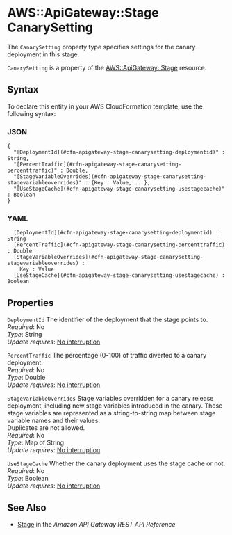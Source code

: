 # AWS::ApiGateway::Stage CanarySetting<a name="aws-properties-apigateway-stage-canarysetting"></a>

The `CanarySetting` property type specifies settings for the canary deployment in this stage\.

`CanarySetting` is a property of the [AWS::ApiGateway::Stage](https://docs.aws.amazon.com/AWSCloudFormation/latest/UserGuide/aws-resource-apigateway-stage.html) resource\.

## Syntax<a name="aws-properties-apigateway-stage-canarysetting-syntax"></a>

To declare this entity in your AWS CloudFormation template, use the following syntax:

### JSON<a name="aws-properties-apigateway-stage-canarysetting-syntax.json"></a>

```
{
  "[DeploymentId](#cfn-apigateway-stage-canarysetting-deploymentid)" : String,
  "[PercentTraffic](#cfn-apigateway-stage-canarysetting-percenttraffic)" : Double,
  "[StageVariableOverrides](#cfn-apigateway-stage-canarysetting-stagevariableoverrides)" : {Key : Value, ...},
  "[UseStageCache](#cfn-apigateway-stage-canarysetting-usestagecache)" : Boolean
}
```

### YAML<a name="aws-properties-apigateway-stage-canarysetting-syntax.yaml"></a>

```
﻿  [DeploymentId](#cfn-apigateway-stage-canarysetting-deploymentid) : String
﻿  [PercentTraffic](#cfn-apigateway-stage-canarysetting-percenttraffic) : Double
﻿  [StageVariableOverrides](#cfn-apigateway-stage-canarysetting-stagevariableoverrides) : 
    Key : Value
﻿  [UseStageCache](#cfn-apigateway-stage-canarysetting-usestagecache) : Boolean
```

## Properties<a name="aws-properties-apigateway-stage-canarysetting-properties"></a>

`DeploymentId`  <a name="cfn-apigateway-stage-canarysetting-deploymentid"></a>
The identifier of the deployment that the stage points to\.  
*Required*: No  
*Type*: String  
*Update requires*: [No interruption](https://docs.aws.amazon.com/AWSCloudFormation/latest/UserGuide/using-cfn-updating-stacks-update-behaviors.html#update-no-interrupt)

`PercentTraffic`  <a name="cfn-apigateway-stage-canarysetting-percenttraffic"></a>
The percentage \(0\-100\) of traffic diverted to a canary deployment\.  
*Required*: No  
*Type*: Double  
*Update requires*: [No interruption](https://docs.aws.amazon.com/AWSCloudFormation/latest/UserGuide/using-cfn-updating-stacks-update-behaviors.html#update-no-interrupt)

`StageVariableOverrides`  <a name="cfn-apigateway-stage-canarysetting-stagevariableoverrides"></a>
Stage variables overridden for a canary release deployment, including new stage variables introduced in the canary\. These stage variables are represented as a string\-to\-string map between stage variable names and their values\.  
Duplicates are not allowed\.  
*Required*: No  
*Type*: Map of String  
*Update requires*: [No interruption](https://docs.aws.amazon.com/AWSCloudFormation/latest/UserGuide/using-cfn-updating-stacks-update-behaviors.html#update-no-interrupt)

`UseStageCache`  <a name="cfn-apigateway-stage-canarysetting-usestagecache"></a>
Whether the canary deployment uses the stage cache or not\.  
*Required*: No  
*Type*: Boolean  
*Update requires*: [No interruption](https://docs.aws.amazon.com/AWSCloudFormation/latest/UserGuide/using-cfn-updating-stacks-update-behaviors.html#update-no-interrupt)

## See Also<a name="aws-properties-apigateway-stage-canarysetting--seealso"></a>
+ [Stage](https://docs.aws.amazon.com/apigateway/api-reference/resource/stage/) in the *Amazon API Gateway REST API Reference*
